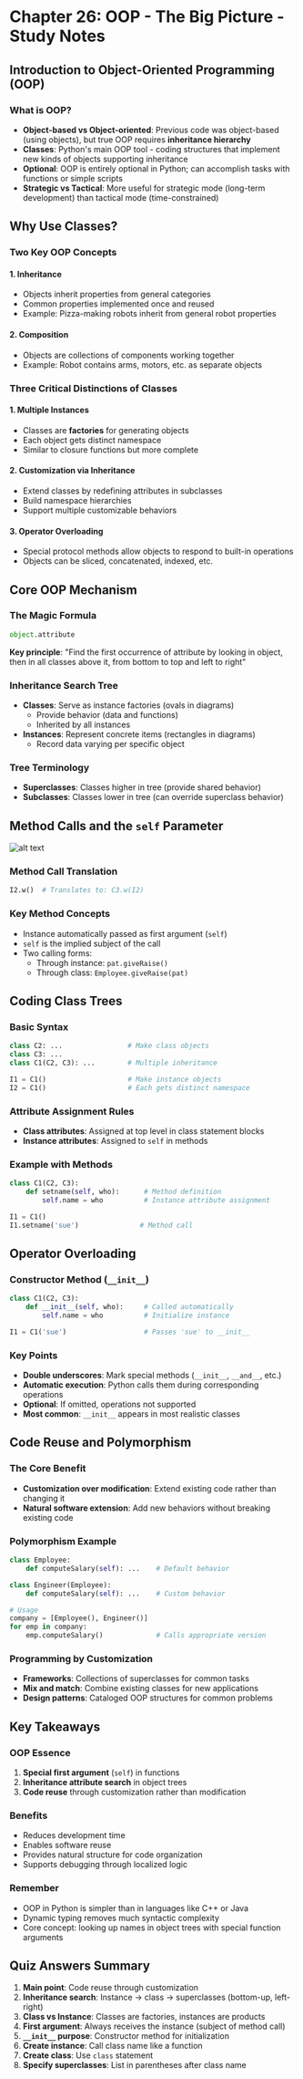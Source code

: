 # Chapter 26: OOP - The Big Picture - Study Notes

## Introduction to Object-Oriented Programming (OOP)

### What is OOP?
- **Object-based vs Object-oriented**: Previous code was object-based (using objects), but true OOP requires **inheritance hierarchy**
- **Classes**: Python's main OOP tool - coding structures that implement new kinds of objects supporting inheritance
- **Optional**: OOP is entirely optional in Python; can accomplish tasks with functions or simple scripts
- **Strategic vs Tactical**: More useful for strategic mode (long-term development) than tactical mode (time-constrained)

## Why Use Classes?

### Two Key OOP Concepts

#### 1. Inheritance
- Objects inherit properties from general categories
- Common properties implemented once and reused
- Example: Pizza-making robots inherit from general robot properties

#### 2. Composition
- Objects are collections of components working together
- Example: Robot contains arms, motors, etc. as separate objects

### Three Critical Distinctions of Classes

#### 1. Multiple Instances
- Classes are **factories** for generating objects
- Each object gets distinct namespace
- Similar to closure functions but more complete

#### 2. Customization via Inheritance
- Extend classes by redefining attributes in subclasses
- Build namespace hierarchies
- Support multiple customizable behaviors

#### 3. Operator Overloading
- Special protocol methods allow objects to respond to built-in operations
- Objects can be sliced, concatenated, indexed, etc.

## Core OOP Mechanism

### The Magic Formula
```python
object.attribute
```

**Key principle**: "Find the first occurrence of attribute by looking in object, then in all classes above it, from bottom to top and left to right"

### Inheritance Search Tree
- **Classes**: Serve as instance factories (ovals in diagrams)
  - Provide behavior (data and functions)
  - Inherited by all instances
- **Instances**: Represent concrete items (rectangles in diagrams)
  - Record data varying per specific object

### Tree Terminology
- **Superclasses**: Classes higher in tree (provide shared behavior)
- **Subclasses**: Classes lower in tree (can override superclass behavior)

## Method Calls and the `self` Parameter

![alt text](image-1.png)

### Method Call Translation
```python
I2.w()  # Translates to: C3.w(I2)
```

### Key Method Concepts
- Instance automatically passed as first argument (`self`)
- `self` is the implied subject of the call
- Two calling forms:
  - Through instance: `pat.giveRaise()`
  - Through class: `Employee.giveRaise(pat)`

## Coding Class Trees

### Basic Syntax
```python
class C2: ...                # Make class objects
class C3: ...
class C1(C2, C3): ...        # Multiple inheritance

I1 = C1()                    # Make instance objects
I2 = C1()                    # Each gets distinct namespace
```

### Attribute Assignment Rules
- **Class attributes**: Assigned at top level in class statement blocks
- **Instance attributes**: Assigned to `self` in methods

### Example with Methods
```python
class C1(C2, C3):
    def setname(self, who):      # Method definition
        self.name = who          # Instance attribute assignment

I1 = C1()
I1.setname('sue')               # Method call
```

## Operator Overloading

### Constructor Method (`__init__`)
```python
class C1(C2, C3):
    def __init__(self, who):     # Called automatically
        self.name = who          # Initialize instance

I1 = C1('sue')                   # Passes 'sue' to __init__
```

### Key Points
- **Double underscores**: Mark special methods (`__init__`, `__and__`, etc.)
- **Automatic execution**: Python calls them during corresponding operations
- **Optional**: If omitted, operations not supported
- **Most common**: `__init__` appears in most realistic classes

## Code Reuse and Polymorphism

### The Core Benefit
- **Customization over modification**: Extend existing code rather than changing it
- **Natural software extension**: Add new behaviors without breaking existing code

### Polymorphism Example
```python
class Employee:
    def computeSalary(self): ...    # Default behavior

class Engineer(Employee):
    def computeSalary(self): ...    # Custom behavior

# Usage
company = [Employee(), Engineer()]
for emp in company:
    emp.computeSalary()             # Calls appropriate version
```

### Programming by Customization
- **Frameworks**: Collections of superclasses for common tasks
- **Mix and match**: Combine existing classes for new applications
- **Design patterns**: Cataloged OOP structures for common problems

## Key Takeaways

### OOP Essence
1. **Special first argument** (`self`) in functions
2. **Inheritance attribute search** in object trees
3. **Code reuse** through customization rather than modification

### Benefits
- Reduces development time
- Enables software reuse
- Provides natural structure for code organization
- Supports debugging through localized logic

### Remember
- OOP in Python is simpler than in languages like C++ or Java
- Dynamic typing removes much syntactic complexity
- Core concept: looking up names in object trees with special function arguments

## Quiz Answers Summary

1. **Main point**: Code reuse through customization
2. **Inheritance search**: Instance → class → superclasses (bottom-up, left-right)
3. **Class vs Instance**: Classes are factories, instances are products
4. **First argument**: Always receives the instance (subject of method call)
5. **`__init__` purpose**: Constructor method for initialization
6. **Create instance**: Call class name like a function
7. **Create class**: Use `class` statement
8. **Specify superclasses**: List in parentheses after class name